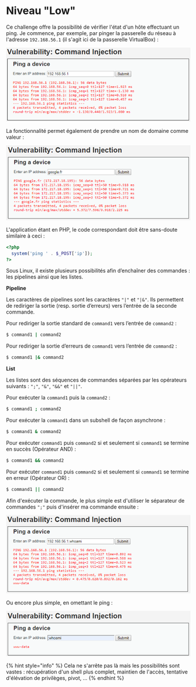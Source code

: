 # Niveau "Low"

Ce challenge offre la possibilité de vérifier l'état d'un hôte effectuant un ping. Je commence, par exemple, par pinger la passerelle du réseau à l'adresse `192.168.56.1` (il s'agit ici de la passerelle VirtualBox) :

![](../../../../.gitbook/assets/4a5a279f278e5d0ebb27a28c0a2f4112.png)

La fonctionnalité permet également de prendre un nom de domaine comme valeur :

![](<../../../../.gitbook/assets/1af09a9cea88570ebca54e3d844f604f (1).png>)

L'application étant en PHP, le code correspondant doit être sans-doute similaire à ceci :

```php
<?php
  system('ping ' . $_POST['ip']);
?>
```



Sous Linux, il existe plusieurs possibilités afin d’enchaîner des commandes : les pipelines ainsi que les listes.

**Pipeline**

Les caractères de pipelines sont les caractères `"|"` et `"|&"`. Ils permettent de rediriger la sortie (resp.  sortie d’erreurs) vers l’entrée de la seconde commande.

Pour rediriger la sortie standard de `command1` vers l’entrée de `command2` :

```bash
$ command1 | command2
```

Pour rediriger la sortie d’erreurs de `command1` vers l’entrée de `command2` :

```bash
$ command1 |& command2
```



**List**

Les listes sont des séquences de commandes séparées par les opérateurs suivants : `";"`, `"&"`, `"&&"` et `"||"`.

Pour exécuter la `command1` puis la `command2` :

```bash
$ command1 ; command2
```

Pour exécuter la `command1` dans un subshell de façon asynchrone :

```bash
$ command1 & command2
```

Pour exécuter `command1` puis `command2` si et seulement si `command1` se termine en succès (Opérateur AND) :

```bash
$ command1 && command2
```

Pour exécuter `command1` puis `command2` si et seulement si `command1` se termine en erreur (Opérateur OR) :

```bash
$ command1 || command2
```



Afin d'exécuter la commande, le plus simple est d'utiliser le séparateur de commandes `";"` puis d'insérer ma commande ensuite :

![](<../../../../.gitbook/assets/0924c72b0350b0689b2ac2873a08a021 (1).png>)

Ou encore plus simple, en omettant le ping :

![](../../../../.gitbook/assets/9d20a849c5e27492b0ce432a852d4885.png)

{% hint style="info" %}
Cela ne s'arrête pas là mais les possibilités sont vastes : récupération d'un shell plus complet, maintien de l'accès, tentative d'élévation de privilèges, pivot, ...
{% endhint %}
